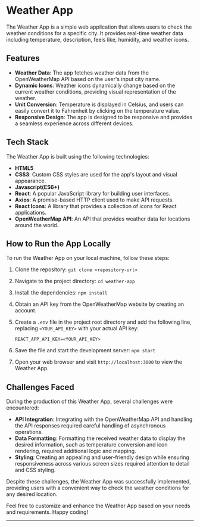 # Weather App

The Weather App is a simple web application that allows users to check the weather conditions for a specific city. It provides real-time weather data including temperature, description, feels like, humidity, and weather icons.

## Features

- **Weather Data**: The app fetches weather data from the OpenWeatherMap API based on the user's input city name.
- **Dynamic Icons**: Weather icons dynamically change based on the current weather conditions, providing visual representation of the weather.
- **Unit Conversion**: Temperature is displayed in Celsius, and users can easily convert it to Fahrenheit by clicking on the temperature value.
- **Responsive Design**: The app is designed to be responsive and provides a seamless experience across different devices.

## Tech Stack

The Weather App is built using the following technologies:

- **HTML5**
- **CSS3**: Custom CSS styles are used for the app's layout and visual appearance.
- **Javascript(ES6+)**
- **React**: A popular JavaScript library for building user interfaces.
- **Axios**: A promise-based HTTP client used to make API requests.
- **React Icons**: A library that provides a collection of icons for React applications.
- **OpenWeatherMap API**: An API that provides weather data for locations around the world.

## How to Run the App Locally

To run the Weather App on your local machine, follow these steps:

1. Clone the repository: `git clone <repository-url>`
2. Navigate to the project directory: `cd weather-app`
3. Install the dependencies: `npm install`
4. Obtain an API key from the OpenWeatherMap website by creating an account.
5. Create a `.env` file in the project root directory and add the following line, replacing `<YOUR_API_KEY>` with your actual API key:

   ```plaintext
   REACT_APP_API_KEY=<YOUR_API_KEY>
   ```

6. Save the file and start the development server: `npm start`
7. Open your web browser and visit `http://localhost:3000` to view the Weather App.

## Challenges Faced

During the production of this Weather App, several challenges were encountered:

- **API Integration**: Integrating with the OpenWeatherMap API and handling the API responses required careful handling of asynchronous operations.
- **Data Formatting**: Formatting the received weather data to display the desired information, such as temperature conversion and icon rendering, required additional logic and mapping.
- **Styling**: Creating an appealing and user-friendly design while ensuring responsiveness across various screen sizes required attention to detail and CSS styling.

Despite these challenges, the Weather App was successfully implemented, providing users with a convenient way to check the weather conditions for any desired location.

Feel free to customize and enhance the Weather App based on your needs and requirements. Happy coding!

---

